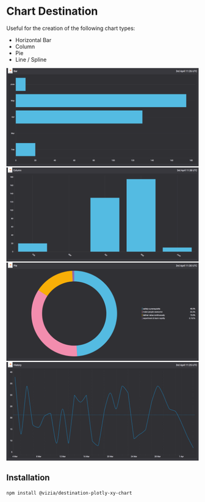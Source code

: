 # Chart Destination

Useful for the creation of the following chart types:

* Horizontal Bar
* Column
* Pie
* Line / Spline

![Bar](img/bar.png)
![Column](img/column.png)
![Pie](img/pie.png)
![Line](img/line.png)

## Installation

`npm install @vizia/destination-plotly-xy-chart`
